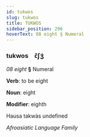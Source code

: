 ```yaml
---
id: tukwos
slug: tukwos
title: TUKWOS
sidebar_position: 296
hoverText: 08 eight § Numeral
---
```


### tukwos&emsp;<span kind="abugida">c̑ʃʒ́</span>

*08 eight* **§** Numeral

**Verb**: to be eight

**Noun**: eight

**Modifier**: eighth

Hausa takwàs undefined

*Afroasiatic Language Family*